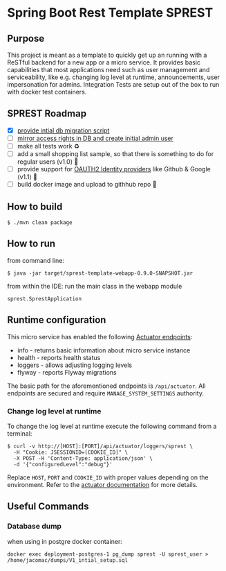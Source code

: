 # Spring Boot Rest Template SPREST
## Purpose
This project is meant as a template to quickly get up an running with a ReSTful backend for a new app or a micro service.
It provides basic capabilities that most applications need such as user management and serviceability, like e.g. 
changing log level at runtime, announcements, user impersonation for admins.
Integration Tests are setup out of the box to run with docker test containers.
## SPREST Roadmap
- [x] [provide intial db migration script](https://github.com/jacomac/spring-boot-rest-template/issues/1)
- [ ] [mirror access rights in DB and create initial admin user](https://github.com/jacomac/spring-boot-rest-template/issues/2)
- [ ] make all tests work :recycle:
- [ ] add a small shopping list sample, so that there is something to do for regular users (v1.0) :notebook:
- [ ] provide support for [OAUTH2 Identity providers](https://spring.io/guides/tutorials/spring-boot-oauth2/) like Github & Google (v1.1) :tada:
- [ ] build docker image and upload to githhub repo :cherries:

## How to build
```shell
$ ./mvn clean package
```
## How to run
from command line:
```shell
$ java -jar target/sprest-template-webapp-0.9.0-SNAPSHOT.jar
```
from within the IDE: run the main class in the webapp module
```
sprest.SprestApplication
```
## Runtime configuration
This micro service has enabled the following [Actuator endpoints](https://docs.spring.io/spring-boot/docs/2.0.x/actuator-api/html/):
* info - returns basic information about micro service instance
* health - reports health status
* loggers - allows adjusting logging levels
* flyway - reports Flyway migrations

The basic path for the aforementioned endpoints is `/api/actuator`. 
All endpoints are secured and require `MANAGE_SYSTEM_SETTINGS` authority.

### Change log level at runtime
To change the log level at runtime execute the following command from a terminal:

```shell
$ curl -v http://[HOST]:[PORT]/api/actuator/loggers/sprest \
  -H "Cookie: JSESSIONID=[COOKIE_ID]" \
  -X POST -H 'Content-Type: application/json' \
  -d '{"configuredLevel":"debug"}'
```
Replace `HOST`, `PORT` and `COOKIE_ID` with proper values depending on the environment. 
Refer to the [actuator documentation](https://docs.spring.io/spring-boot/docs/2.0.x/actuator-api/html/#loggers) for more details.

## Useful Commands
### Database dump 
when using in postgre docker container:
```
docker exec deployment-postgres-1 pg_dump sprest -U sprest_user > /home/jacomac/dumps/V1_intial_setup.sql
```


